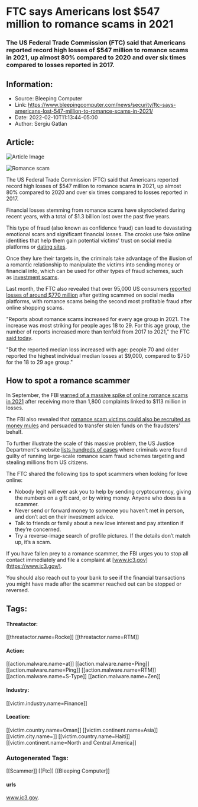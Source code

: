 # FTC says Americans lost $547 million to romance scams in 2021
### The US Federal Trade Commission (FTC) said that Americans reported record high losses of $547 million to romance scams in 2021, up almost 80% compared to 2020 and over six times compared to losses reported in 2017.

## Information:
+ Source: Bleeping Computer
+ Link: https://www.bleepingcomputer.com/news/security/ftc-says-americans-lost-547-million-to-romance-scams-in-2021/
+ Date: 2022-02-10T11:13:44-05:00
+ Author: Sergiu Gatlan


## Article:
![Article Image](https://www.bleepstatic.com/content/hl-images/2022/02/10/Romance_scam.jpg)

![Romance scam](https://www.bleepstatic.com/content/hl-images/2022/02/10/Romance_scam.jpg)


The US Federal Trade Commission (FTC) said that Americans reported record high losses of $547 million to romance scams in 2021, up almost 80% compared to 2020 and over six times compared to losses reported in 2017.


Financial losses stemming from romance scams have skyrocketed during recent years, with a total of $1.3 billion lost over the past five years.


This type of fraud (also known as confidence fraud) can lead to devastating emotional scars and significant financial losses. The crooks use fake online identities that help them gain potential victims' trust on social media platforms or [dating sites](https://www.bleepingcomputer.com/news/security/interpol-trading-scammers-lure-love-struck-victims-via-dating-apps/).


Once they lure their targets in, the criminals take advantage of the illusion of a romantic relationship to manipulate the victims into sending money or financial info, which can be used for other types of fraud schemes, such as [investment scams](https://www.bleepingcomputer.com/news/security/fbi-warns-investors-of-fraudsters-posing-as-brokers-and-advisers/).


Last month, the FTC also revealed that over 95,000 US consumers [reported losses of around $770 million](https://www.bleepingcomputer.com/news/security/ftc-americans-lost-770-million-from-social-media-fraud-surge/) after getting scammed on social media platforms, with romance scams being the second most profitable fraud after online shopping scams.


"Reports about romance scams increased for every age group in 2021. The increase was most striking for people ages 18 to 29. For this age group, the number of reports increased more than tenfold from 2017 to 2021," the FTC [said today](https://www.ftc.gov/news-events/blogs/data-spotlight/2022/02/reports-romance-scams-hit-record-highs-2021).


"But the reported median loss increased with age: people 70 and older reported the highest individual median losses at $9,000, compared to $750 for the 18 to 29 age group."



How to spot a romance scammer
-----------------------------


In September, the FBI [warned of a massive spike of online romance scams in 2021](https://www.bleepingcomputer.com/news/security/fbi-113-million-lost-to-online-romance-scams-this-year/) after receiving more than 1,800 complaints linked to $113 million in losses. 


The FBI also revealed that [romance scam victims could also be recruited as money mules](https://www.bleepingcomputer.com/news/security/fbi-warns-of-romance-scams-turning-victims-into-money-mules/) and persuaded to transfer stolen funds on the fraudsters' behalf.


To further illustrate the scale of this massive problem, the US Justice Department's website [lists hundreds of cases](https://search.justice.gov/search?query=%22romance+scam%22&op=Search&affiliate=justice) where criminals were found guilty of running large-scale romance scam fraud schemes targeting and stealing millions from US citizens.


The FTC shared the following tips to spot scammers when looking for love online:


* Nobody legit will ever ask you to help by sending cryptocurrency, giving the numbers on a gift card, or by wiring money. Anyone who does is a scammer.
* Never send or forward money to someone you haven’t met in person, and don’t act on their investment advice.
* Talk to friends or family about a new love interest and pay attention if they’re concerned.
* Try a reverse-image search of profile pictures. If the details don’t match up, it’s a scam.

If you have fallen prey to a romance scammer, the FBI urges you to stop all contact immediately and file a complaint at [www.ic3.gov](https://www.ic3.gov/).


You should also reach out to your bank to see if the financial transactions you might have made after the scammer reached out can be stopped or reversed.





## Tags:

#### Threatactor:
[[threatactor.name=Rocke]] [[threatactor.name=RTM]]

#### Action:
[[action.malware.name=at]] [[action.malware.name=Ping]] [[action.malware.name=Ping]] [[action.malware.name=RTM]] [[action.malware.name=S-Type]] [[action.malware.name=Zen]]

#### Industry:
[[victim.industry.name=Finance]]

#### Location:
[[victim.country.name=Oman]] [[victim.continent.name=Asia]] [[victim.city.name=]] [[victim.country.name=Haiti]] [[victim.continent.name=North and Central America]]

### Autogenerated Tags:
[[Scammer]] [[Ftc]] [[Bleeping Computer]]
#### urls
www.ic3.gov.

